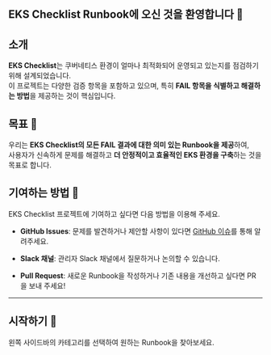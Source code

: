 ## EKS Checklist Runbook에 오신 것을 환영합니다 🚀

## 소개
**EKS Checklist**는 쿠버네티스 환경이 얼마나 최적화되어 운영되고 있는지를 점검하기 위해 설계되었습니다.  
이 프로젝트는 다양한 검증 항목을 포함하고 있으며, 특히 **FAIL 항목을 식별하고 해결하는 방법**을 제공하는 것이 핵심입니다.

## 목표 🎯
우리는 **EKS Checklist의 모든 FAIL 결과에 대한 의미 있는 Runbook을 제공**하여,  
사용자가 신속하게 문제를 해결하고 **더 안정적이고 효율적인 EKS 환경을 구축**하는 것을 목표로 합니다.

## 기여하는 방법 🤝
EKS Checklist 프로젝트에 기여하고 싶다면 다음 방법을 이용해 주세요.

- **GitHub Issues**: 문제를 발견하거나 제안할 사항이 있다면 [GitHub 이슈](링크)를 통해 알려주세요.

- **Slack 채널**: 관리자 Slack 채널에서 질문하거나 논의할 수 있습니다.

- **Pull Request**: 새로운 Runbook을 작성하거나 기존 내용을 개선하고 싶다면 PR을 보내 주세요!

---

## 시작하기 📖
왼쪽 사이드바의 카테고리를 선택하여 원하는 Runbook을 찾아보세요.

